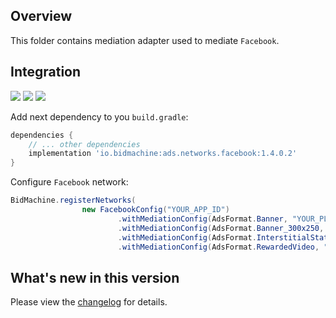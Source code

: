 ## Overview

This folder contains mediation adapter used to mediate `Facebook`.

## Integration

[<img src="https://img.shields.io/badge/Min%20SDK%20version-1.4.0-brightgreen">](https://github.com/bidmachine/BidMachine-Android-SDK)
[<img src="https://img.shields.io/badge/Network%20Adapter%20version-1.4.0.2-brightgreen">](https://artifactory.bidmachine.io/bidmachine/io/bidmachine/ads.networks.facebook/1.4.0.2/)
[<img src="https://img.shields.io/badge/Network%20version-5.5.0-blue">](https://developers.facebook.com/docs/android/)

Add next dependency to you `build.gradle`:

```groovy
dependencies {
    // ... other dependencies
    implementation 'io.bidmachine:ads.networks.facebook:1.4.0.2'
}
```

Configure `Facebook` network:

```java
BidMachine.registerNetworks(
                new FacebookConfig("YOUR_APP_ID")
                        .withMediationConfig(AdsFormat.Banner, "YOUR_PLACEMENT_ID")
                        .withMediationConfig(AdsFormat.Banner_300x250, "YOUR_PLACEMENT_ID")
                        .withMediationConfig(AdsFormat.InterstitialStatic, "YOUR_PLACEMENT_ID")
                        .withMediationConfig(AdsFormat.RewardedVideo, "YOUR_PLACEMENT_ID"));
```

## What's new in this version

Please view the [changelog](CHANGELOG.md) for details.